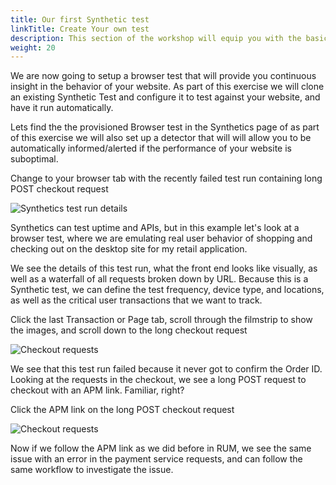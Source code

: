 ```yaml
---
title: Our first Synthetic test
linkTitle: Create Your own test
description: This section of the workshop will equip you with the basic understanding of the SyntheticsUI
weight: 20
---
```

We are now going to setup a browser test that will provide you continuous insight in the behavior of your website. As part of this exercise we will clone an existing Synthetic Test and configure it to test against your website, and have it run automatically.

Lets find the the provisioned Browser test in the Synthetics page of as part of this exercise we will also set up a detector that will will allow you to be automatically informed/alerted if the performance of your website is suboptimal.

Change to your browser tab with the recently failed test run containing long POST checkout request

![Synthetics test run details](../../images/test-run.png?width=50vw)

Synthetics can test uptime and APIs, but in this example let's look at a browser test, where we are emulating real user behavior of shopping and checking out on the desktop site for my retail application.

We see the details of this test run, what the front end looks like visually, as well as a waterfall of all requests broken down by URL. Because this is a Synthetic test, we can define the test frequency, device type, and locations, as well as the critical user transactions that we want to track.

Click the last Transaction or Page tab, scroll through the filmstrip to show the images, and scroll down to the long checkout request

![Checkout requests](../../images/failed-run-example.png?width=50vw)

We see that this test run failed because it never got to confirm the Order ID. Looking at the requests in the checkout, we see a long POST request to checkout with an APM link. Familiar, right?

Click the APM link on the long POST checkout request

![Checkout requests](../../images/syn-apm.png?width=50vw)

Now if we follow the APM link as we did before in RUM, we see the same issue with an error in the payment service requests, and can follow the same workflow to investigate the issue.


